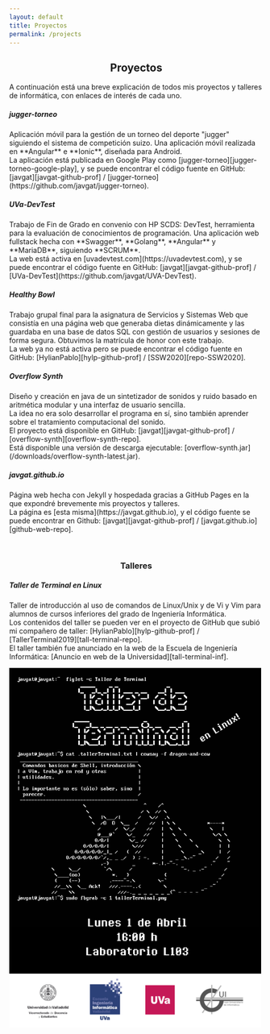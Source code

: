 ```yaml
---
layout: default
title: Proyectos
permalink: /projects
---
```

<h2 align="center">Proyectos</h2>

A continuación está una breve explicación de todos mis proyectos y talleres de informática, con enlaces de interés de cada uno.

<div class="card m-2" >
  <div class="card-body">
    <h5 class="card-title">jugger-torneo</h5>
    <p class="card-text" markdown="1">
Aplicación móvil para la gestión de un torneo del deporte "jugger" siguiendo el sistema de competición suizo.
Una aplicación móvil realizada en **Angular** e **Ionic**, diseñada para Android.
<br/>
La aplicación está publicada en Google Play como [jugger-torneo][jugger-torneo-google-play],
y se puede encontrar el código fuente en GitHub: [javgat][javgat-github-prof] /
[jugger-torneo](https://github.com/javgat/jugger-torneo).
    </p>
  </div>
</div>

<div class="card m-2" >
  <div class="card-body">
    <h5 class="card-title">UVa-DevTest</h5>
    <p class="card-text" markdown="1">
Trabajo de Fin de Grado en convenio con HP SCDS: DevTest, herramienta para la evaluación de conocimientos de programación.
Una aplicación web fullstack hecha con **Swagger**, **Golang**, **Angular** y **MariaDB**, siguiendo **SCRUM**.
<br/>
La web está activa en [uvadevtest.com](https://uvadevtest.com), y se puede encontrar el código fuente en GitHub:
[javgat][javgat-github-prof] / [UVa-DevTest](https://github.com/javgat/UVA-DevTest).
    </p>
  </div>
</div>

<div class="card m-2" >
  <div class="card-body">
    <h5 class="card-title">Healthy Bowl</h5>
    <p class="card-text" markdown="1">
Trabajo grupal final para la asignatura de Servicios y Sistemas Web
que consistía en una página web que generaba dietas dinámicamente
y las guardaba en una base de datos SQL con gestión de usuarios y
sesiones de forma segura.
Obtuvimos la matrícula de honor con este trabajo.
<br/>
La web ya no está activa pero se puede encontrar el código fuente en GitHub:
[HylianPablo][hylp-github-prof] / [SSW2020][repo-SSW2020].
    </p>
  </div>
</div>

<div class="card m-2" >
  <div class="card-body">
    <h5 class="card-title">Overflow Synth</h5>
    <p class="card-text" markdown="1">
Diseño y creación en java de un sintetizador de sonidos y ruido basado en
aritmética modular y una interfaz de usuario sencilla.
<br/>
La idea no era solo desarrollar el programa en sí, sino también aprender sobre
el tratamiento computacional del sonido.
<br/>
El proyecto está disponible en GitHub:
[javgat][javgat-github-prof] / [overflow-synth][overflow-synth-repo].
<br/>
Está disponible una versión de descarga ejecutable:
[overflow-synth.jar](/downloads/overflow-synth-latest.jar).
    </p>
  </div>
</div>

<div class="card m-2" >
  <div class="card-body">
    <h5 class="card-title">javgat.github.io</h5>
    <p class="card-text" markdown="1">
Página web hecha con Jekyll y hospedada gracias a GitHub Pages en la que
expondré brevemente mis proyectos y talleres.
<br/>
La página es [esta misma](https://javgat.github.io), y el código fuente
se puede encontrar en Github:
[javgat][javgat-github-prof] / [javgat.github.io][github-web-repo].
    </p>
  </div>
</div>

<br />

<h3 align="center">Talleres</h3>

<div class="card m-2" >
  <div class="card-body">
    <h5 class="card-title">Taller de Terminal en Linux</h5>
    <p class="card-text" markdown="1">
Taller de introducción al uso de comandos de Linux/Unix y de Vi y Vim para
alumnos de cursos inferiores del grado de Ingeniería Informática.
<br/>
Los contenidos del taller se pueden ver en el proyecto de GitHub
que subió mi compañero de taller:
[HylianPablo][hylp-github-prof] / [TallerTerminal2019][tall-terminal-repo].
<br/>
El taller también fue anunciado en la web de la Escuela de Ingeniería
Informática: [Anuncio en web de la Universidad][tall-terminal-inf].
    </p>
<img src="/img/tallerTerminal.png" alt="Imagen de anuncio de taller"
 class="mx-auto d-block rounded img-fluid" width="500"/>
  </div>
</div>

[jugger-torneo-google-play]: https://play.google.com/store/apps/details?id=com.javgat.jugger_torneo
[repo-SSW2020]: https://github.com/HylianPablo/SSW2020
[hylp-github-prof]: https://github.com/HylianPablo
[javgat-github-prof]: https://github.com/javgat
[overflow-synth-repo]: https://github.com/javgat/overflow-synth
[github-web-repo]: https://github.com/javgat/javgat.github.io
[tall-terminal-inf]: https://inf.uva.es/2019/03/28/taller-de-terminal-en-linux/
[tall-terminal-repo]: https://github.com/HylianPablo/TallerTerminal2019
